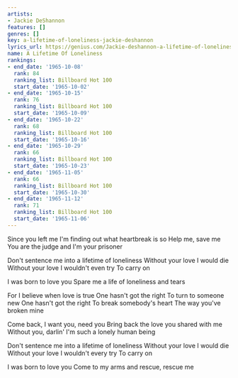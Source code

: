 ```yaml
---
artists:
- Jackie DeShannon
features: []
genres: []
key: a-lifetime-of-loneliness-jackie-deshannon
lyrics_url: https://genius.com/Jackie-deshannon-a-lifetime-of-loneliness-lyrics
name: A Lifetime Of Loneliness
rankings:
- end_date: '1965-10-08'
  rank: 84
  ranking_list: Billboard Hot 100
  start_date: '1965-10-02'
- end_date: '1965-10-15'
  rank: 76
  ranking_list: Billboard Hot 100
  start_date: '1965-10-09'
- end_date: '1965-10-22'
  rank: 68
  ranking_list: Billboard Hot 100
  start_date: '1965-10-16'
- end_date: '1965-10-29'
  rank: 66
  ranking_list: Billboard Hot 100
  start_date: '1965-10-23'
- end_date: '1965-11-05'
  rank: 66
  ranking_list: Billboard Hot 100
  start_date: '1965-10-30'
- end_date: '1965-11-12'
  rank: 71
  ranking_list: Billboard Hot 100
  start_date: '1965-11-06'
---
```

Since you left me
I'm finding out what heartbreak is so
Help me, save me
You are the judge and I'm your prisoner

Don't sentence me into a lifetime of loneliness
Without your love
I would die
Without your love
I wouldn't even try
To carry on

I was born to love you
Spare me a life of loneliness and tears

For I believe when love is true
One hasn't got the right
To turn to someone new
One hasn't got the right
To break somebody's heart
The way you've broken mine

Come back, I want you, need you
Bring back the love you shared with me
Without you, darlin'
I'm such a lonely human being

Don't sentence me into a lifetime of loneliness
Without your love
I would die
Without your love
I wouldn't every try
To carry on

I was born to love you
Come to my arms and rescue, rescue me
